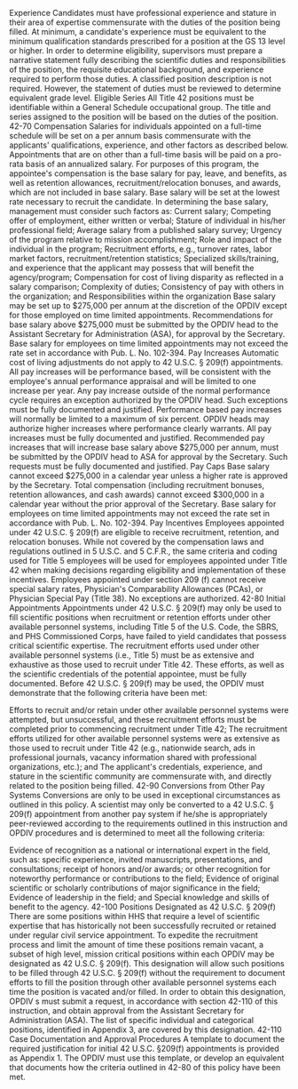 Experience
Candidates must have professional experience and stature in their area of expertise commensurate with the duties of the position being filled. At minimum, a candidate's experience must be equivalent to the minimum qualification standards prescribed for a position at the GS 13 level or higher.
In order to determine eligibility, supervisors must prepare a narrative statement fully describing the scientific duties and responsibilities of the position, the requisite educational background, and experience required to perform those duties. A classified position description is not required. However, the statement of duties must be reviewed to determine equivalent grade level.
Eligible Series
All Title 42 positions must be identifiable within a General Schedule occupational group. The title and series assigned to the position will be based on the duties of the position.
42-70 Compensation
Salaries for individuals appointed on a full-time schedule will be set on a per annum basis commensurate with the applicants' qualifications, experience, and other factors as described below. Appointments that are on other than a full-time basis will be paid on a pro-rata basis of an annualized salary.
For purposes of this program, the appointee's compensation is the base salary for pay, leave, and benefits, as well as retention allowances, recruitment/relocation bonuses, and awards, which are not included in base salary. Base salary will be set at the lowest rate necessary to recruit the candidate. In determining the base salary,  management must consider such factors as:
Current salary;
Competing offer of employment, either written or verbal;
Stature of individual in his/her professional field;
Average salary from a published salary survey;
Urgency of the program relative to mission accomplishment;
Role and impact of the individual in the program;
Recruitment efforts, e.g., turnover rates, labor market factors, recruitment/retention statistics;
Specialized skills/training, and experience that the applicant may possess that will benefit the agency/program;
Compensation for cost of living disparity as reflected in a salary comparison;
Complexity of duties;
Consistency of pay with others in the organization; and
Responsibilities within the organization
Base salary may be set up to $275,000 per annum at the discretion of the OPDIV except for those employed on time limited appointments. Recommendations for base salary above $275,000 must be submitted by the OPDIV head to the Assistant Secretary for Administration (ASA), for approval by the Secretary.
Base salary for employees on time limited appointments may not exceed the rate set in accordance with Pub. L. No. 102-394.
Pay Increases
Automatic cost of living adjustments do not apply to 42 U.S.C. § 209(f) appointments. All pay increases will be performance based, will be consistent with the employee's annual performance appraisal and will be limited to one increase per year. Any pay increase outside of the normal performance cycle requires an exception authorized by the OPDIV head. Such exceptions must be fully documented and justified.
Performance based pay increases will normally be limited to a maximum of six percent. OPDIV heads may authorize higher increases where performance clearly warrants. All pay increases must be fully documented and justified.
Recommended pay increases that will increase base salary above $275,000 per annum, must be submitted by the OPDIV head to ASA for approval by the Secretary. Such requests must be fully documented and justified.
Pay Caps
Base salary cannot exceed $275,000 in a calendar year unless a higher rate is approved by the Secretary.
Total compensation (including recruitment bonuses, retention allowances, and cash awards) cannot exceed $300,000 in a calendar year without the prior approval of the Secretary.
Base salary for employees on time limited appointments may not exceed the rate set in accordance with Pub. L. No. 102-394.
Pay Incentives
Employees appointed under 42 U.S.C. § 209(f) are eligible to receive recruitment, retention, and relocation bonuses. While not covered by the compensation laws and regulations outlined in 5 U.S.C. and 5 C.F.R., the same criteria and coding used for Title 5 employees will be used for employees appointed under Title 42 when making decisions regarding eligibility and implementation of these incentives.
Employees appointed under section 209 (f) cannot receive special salary rates, Physician's Comparability Allowances (PCAs), or Physician Special Pay (Title 38). No exceptions are authorized.
42-80 Initial Appointments
Appointments under 42 U.S.C. § 209(f) may only be used to fill scientific positions when recruitment or retention efforts under other available personnel systems, including Title 5 of the U.S. Code, the SBRS, and PHS Commissioned Corps, have failed to yield candidates that possess critical scientific expertise. The recruitment efforts used under other available personnel systems (i.e., Title 5) must be as extensive and exhaustive as those used to recruit under Title 42. These efforts, as well as the scientific credentials of the potential appointee, must be fully documented. Before 42 U.S.C. § 209(f) may be used, the OPDIV must demonstrate that the following criteria have been met:

Efforts to recruit and/or retain under other available personnel systems were attempted, but unsuccessful, and these recruitment efforts must be completed prior to commencing recruitment under Title 42;
The recruitment efforts utilized for other available personnel systems were as extensive as those used to recruit under Title 42 (e.g., nationwide search, ads in professional journals, vacancy information shared with professional organizations, etc.); and
The applicant's credentials, experience, and stature in the scientific community are commensurate with, and directly related to the position being filled.
42-90 Conversions from Other Pay Systems
Conversions are only to be used in exceptional circumstances as outlined in this policy. A scientist may only be converted to a 42 U.S.C. § 209(f) appointment from another pay system if he/she is appropriately peer-reviewed according to the requirements outlined in this instruction and OPDIV procedures and is determined to meet all the following criteria:

Evidence of recognition as a national or international expert in the field, such as: specific experience, invited manuscripts, presentations, and consultations; receipt of honors and/or awards; or other recognition for noteworthy performance or contributions to the field;
Evidence of original scientific or scholarly contributions of major significance in the field;
Evidence of leadership in the field; and
Special knowledge and skills of benefit to the agency.
42-100 Positions Designated as 42 U.S.C. § 209(f)
There are some positions within HHS that require a level of scientific expertise that has historically not been successfully recruited or retained under regular civil service appointment. To expedite the recruitment process and limit the amount of time these positions remain vacant, a subset of high level, mission critical positions within each OPDIV may be designated as 42 U.S.C. § 209(f). This designation will allow such positions to be filled through 42 U.S.C.  § 209(f) without the requirement to document efforts to fill the position through other available personnel systems each time the position is vacated and/or filled. In order to obtain this designation, OPDIV s must submit a request, in accordance with section 42-110 of this instruction, and obtain approval from the Assistant Secretary for Administration (ASA).
The list of specific individual and categorical positions, identified in Appendix 3, are covered by this designation.
42-110 Case Documentation and Approval Procedures
A template to document the required justification for initial 42 U.S.C. §209(f) appointments is provided as Appendix 1. The OPDIV must use this template, or develop an equivalent that documents how the criteria outlined in 42-80 of this policy have been met.

